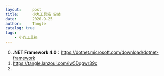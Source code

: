 ```yaml
---
layout:     post
title:      小丸工具箱 安装
date:       2020-9-25
author:     Tangle
catalog: true
tags:
    - 小丸工具箱
---
```


0. **.NET Framework 4.0：**<https://dotnet.microsoft.com/download/dotnet-framework>
0. <https://tangle.lanzoui.com/iw5Dqgwr39c>
0. 
